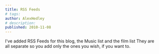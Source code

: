 ```yaml
---
title: RSS Feeds
# tags:
author: AlexHedley
# description: 
published: 2010-11-08
---
```


I've added RSS Feeds for this blog, the Music list and the film list They are all separate so you add only the ones you wish, if you want to.
